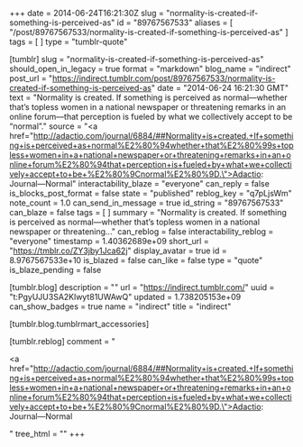 +++
date = 2014-06-24T16:21:30Z
slug = "normality-is-created-if-something-is-perceived-as"
id = "89767567533"
aliases = [ "/post/89767567533/normality-is-created-if-something-is-perceived-as" ]
tags = [ ]
type = "tumblr-quote"

[tumblr]
slug = "normality-is-created-if-something-is-perceived-as"
should_open_in_legacy = true
format = "markdown"
blog_name = "indirect"
post_url = "https://indirect.tumblr.com/post/89767567533/normality-is-created-if-something-is-perceived-as"
date = "2014-06-24 16:21:30 GMT"
text = "Normality is created. If something is perceived as normal—whether that’s topless women in a national newspaper or threatening remarks in an online forum—that perception is fueled by what we collectively accept to be “normal”."
source = "<a href=\"http://adactio.com/journal/6884/##Normality+is+created.+If+something+is+perceived+as+normal%E2%80%94whether+that%E2%80%99s+topless+women+in+a+national+newspaper+or+threatening+remarks+in+an+online+forum%E2%80%94that+perception+is+fueled+by+what+we+collectively+accept+to+be+%E2%80%9Cnormal%E2%80%9D.\">Adactio: Journal—Normal</a>"
interactability_blaze = "everyone"
can_reply = false
is_blocks_post_format = false
state = "published"
reblog_key = "q7pLjsWm"
note_count = 1.0
can_send_in_message = true
id_string = "89767567533"
can_blaze = false
tags = [ ]
summary = "Normality is created. If something is perceived as normal—whether that’s topless women in a national newspaper or threatening..."
can_reblog = false
interactability_reblog = "everyone"
timestamp = 1.40362689e+09
short_url = "https://tmblr.co/ZY3jby1Jca62j"
display_avatar = true
id = 8.9767567533e+10
is_blazed = false
can_like = false
type = "quote"
is_blaze_pending = false

[tumblr.blog]
description = ""
url = "https://indirect.tumblr.com/"
uuid = "t:PgyUJU3SA2Klwyt81UWAwQ"
updated = 1.738205153e+09
can_show_badges = true
name = "indirect"
title = "indirect"

[tumblr.blog.tumblrmart_accessories]

[tumblr.reblog]
comment = "<p><a href=\"http://adactio.com/journal/6884/##Normality+is+created.+If+something+is+perceived+as+normal%E2%80%94whether+that%E2%80%99s+topless+women+in+a+national+newspaper+or+threatening+remarks+in+an+online+forum%E2%80%94that+perception+is+fueled+by+what+we+collectively+accept+to+be+%E2%80%9Cnormal%E2%80%9D.\">Adactio: Journal—Normal</a></p>"
tree_html = ""
+++
